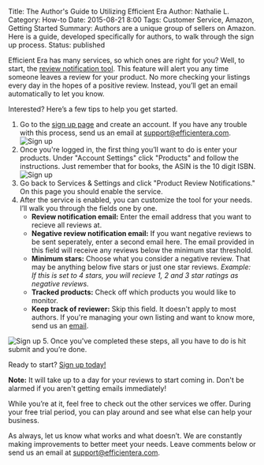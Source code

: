 Title: The Author's Guide to Utilizing Efficient Era
Author: Nathalie L.
Category: How-to
Date: 2015-08-21 8:00
Tags: Customer Service, Amazon, Getting Started
Summary: Authors are a unique group of sellers on Amazon. Here is a guide, developed specifically for authors, to walk through the sign up process.
Status: published

Efficient Era has many services, so which ones are right for you? Well, to start, the [review notification tool](https://efficientera.com/pages/feedback/review-notifications.html). This feature will alert you any time someone leaves a review for your product. No more checking your listings every day in the hopes of a positive review. Instead, you’ll get an email automatically to let you know.

Interested? Here’s a few tips to help you get started.

1. Go to the [sign up page](https://app.efficientera.com/register/?) and create an account. If you have any trouble with this process, send us an email at [support@efficientera.com](mailto:support@efficientera.com). <br>![Sign up](https://s3-eu-west-1.amazonaws.com/efficientera.com/images/blog/2015/08/sign_up.png)
2. Once you're logged in, the first thing you’ll want to do is enter your products. Under "Account Settings" click "Products" and follow the instructions. Just remember that for books, the ASIN is  the 10 digit ISBN.<br>![Sign up](https://s3-eu-west-1.amazonaws.com/efficientera.com/images/blog/2015/08/product.png)
3. Go back to Services & Settings and click "Product Review Notifications." On this page you should enable the service.
4. After the service is enabled, you can customize the tool for your needs. I’ll walk you through the fields one by one.
	* **Review notification email:** Enter the email address that you want to recieve all reviews at.
	* **Negative review notification email:** If you want negative reviews to be sent seperately, enter a second email here. The email provided in this field will receive any reviews below the minimum star threshold.
	* **Minimum stars:** Choose what you consider a negative review. That may be anything below five stars or just one star reviews. *Example: If this is set to 4 stars, you will recieve 1, 2 and 3 star ratings as negative reviews.*
	* **Tracked products:** Check off which products you would like to monitor.
	* **Keep track of reviewer:** Skip this field. It doesn't apply to most authors. If you're managing your own listing and want to know more, send us an [email](mailto:support@efficientera.com).

![Sign up](https://s3-eu-west-1.amazonaws.com/efficientera.com/images/blog/2015/08/review.png)
5. Once you've completed these steps, all you have to do is hit submit and you’re done.

Ready to start? [Sign up today!](https://app.efficientera.com/register/? "Sign up")

**Note:** It will take up to a day for your reviews to start coming in. Don't be alarmed if you aren't getting emails immediately! 

While you’re at it, feel free to check out the other services we offer. During your free trial period, you can play around and see what else can help your business.

As always, let us know what works and what doesn’t. We are constantly making improvements to better meet your needs. Leave comments below or send us an email at [support@efficientera.com](mailto:support@efficientera.com).
